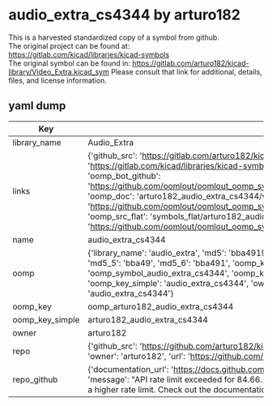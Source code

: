 # audio_extra_cs4344 by arturo182  
This is a harvested standardized copy of a symbol from github.  
The original project can be found at:  
https://gitlab.com/kicad/libraries/kicad-symbols  
The original symbol can be found in:
https://gitlab.com/arturo182/kicad-library/Video_Extra.kicad_sym
Please consult that link for additional, details, files, and license information.  
## yaml dump  
| Key | Value |  
| --- | --- |  
| library_name | Audio_Extra |  
| links | {'github_src': 'https://gitlab.com/arturo182/kicad-library/Video_Extra.kicad_sym', 'github_src_repo': 'https://gitlab.com/kicad/libraries/kicad-symbols', 'oomp_bot': 'arturo182_audio_extra_cs4344/working', 'oomp_bot_github': 'https://github.com/oomlout/oomlout_oomp_symbol_bot/tree/main/arturo182_audio_extra_cs4344/working', 'oomp_doc': 'arturo182_audio_extra_cs4344/working', 'oomp_doc_github': 'https://github.com/oomlout/oomlout_oomp_symbol_doc/tree/main/arturo182_audio_extra_cs4344/working', 'oomp_src_flat': 'symbols_flat/arturo182_audio_extra_cs4344/working', 'oomp_src_flat_github': 'https://github.com/oomlout/oomlout_oomp_symbol_src/tree/main/arturo182_audio_extra_cs4344/working'} |  
| name | audio_extra_cs4344 |  
| oomp | {'library_name': 'audio_extra', 'md5': 'bba491951bdfd3e1c4522f77033dd787', 'md5_10': 'bba491951b', 'md5_5': 'bba49', 'md5_6': 'bba491', 'oomp_key': 'oomp_audio_extra_cs4344', 'oomp_key_extra': 'oomp_symbol_audio_extra_cs4344', 'oomp_key_full': 'oomp_symbol_audio_extra_cs4344_bba491', 'oomp_key_simple': 'audio_extra_cs4344', 'owner_name': 'arturo182', 'symbol_name': 'audio_extra_cs4344'} |  
| oomp_key | oomp_arturo182_audio_extra_cs4344 |  
| oomp_key_simple | arturo182_audio_extra_cs4344 |  
| owner | arturo182 |  
| repo | {'github_src': 'https://github.com/arturo182/kicad-library/Video_Extra.kicad_sym', 'name': 'kicad-library', 'owner': 'arturo182', 'url': 'https://github.com/arturo182/kicad-library'} |  
| repo_github | {'documentation_url': 'https://docs.github.com/rest/overview/resources-in-the-rest-api#rate-limiting', 'message': "API rate limit exceeded for 84.66.173.59. (But here's the good news: Authenticated requests get a higher rate limit. Check out the documentation for more details.)"} |  

